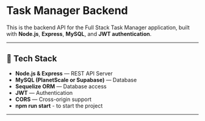 # Task Manager Backend

This is the backend API for the Full Stack Task Manager application, built with **Node.js**, **Express**, **MySQL**, and **JWT authentication**.

---

## 🚀 Tech Stack

- **Node.js & Express** — REST API Server
- **MySQL (PlanetScale or Supabase)** — Database
- **Sequelize ORM** — Database access
- **JWT** — Authentication
- **CORS** — Cross-origin support
- **npm run start** - to start the project

---

